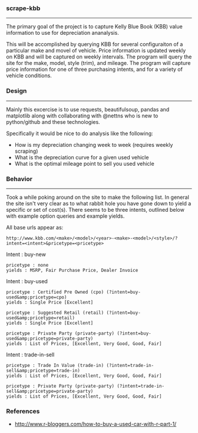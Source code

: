 ### scrape-kbb ###
-------------------------
The primary goal of the project is to capture Kelly Blue Book (KBB) value information to use for depreciation ananalysis.

This will be accomplished by querying KBB for several configuraiton of a particular make and movel of vehicle. Price information is updated weekly on KBB and will be captured on weekly intervals. The program will query the site for the make, model, style (trim), and mileage. The program will capture price information for one of three purchasing intents, and for a variety of vehicle conditions. 

### Design ###
-------------------------
Mainly this excercise is to use requests, beautifulsoup, pandas and matplotlib along with collaborating with @nettns who is new to python/github and these technologies.

Specifically it would be nice to do analysis like the following:
 * How is my depreciation changing week to week (requires weekly scraping)
 * What is the depreciation curve for a given used vehicle
 * What is the optimal mileage point to sell you used vehicle

### Behavior ###
-------------------------
Took a while poking around on the site to make the following list. In general the site isn't very clear as to what rabbit hole you have gone down to yield a specific or set of cost(s). There seems to be three intents, outlined below with example option queries and example yields.

All base urls appear as:

    http://www.kbb.com/<make>/<model>/<year>-<make>-<model>/<style>/?intent=<intent>&pricetype=<pricetype>

Intent : buy-new

	pricetype : none
	yields : MSRP, Fair Purchase Price, Dealer Invoice

Intent : buy-used

	pricetype : Certified Pre Owned (cpo) (?intent=buy-used&amp;pricetype=cpo)
	yields : Single Price [Excellent]
	
	pricetype : Suggested Retail (retail) (?intent=buy-used&amp;pricetype=retail)
	yields : Single Price [Excellent]
	
	pricetype : Private Party (private-party) (?intent=buy-used&amp;pricetype=private-party)
	yields : List of Prices, [Excellent, Very Good, Good, Fair] 

Intent : trade-in-sell

	pricetype : Trade In Value (trade-in) (?intent=trade-in-sell&amp;pricetype=trade-in)
	yields : List of Prices, [Excellent, Very Good, Good, Fair] 
	
	pricetype : Private Party (private-party) (?intent=trade-in-sell&amp;pricetype=private-party)
	yields : List of Prices, [Excellent, Very Good, Good, Fair] 



### References ###
* http://www.r-bloggers.com/how-to-buy-a-used-car-with-r-part-1/
